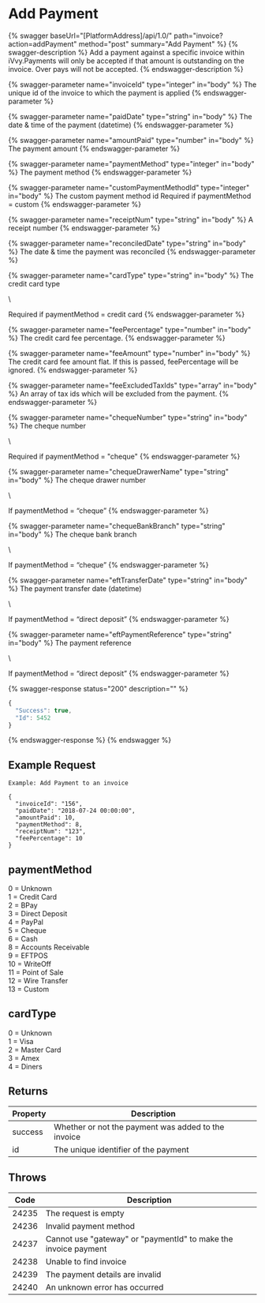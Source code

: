 # Add Payment

{% swagger baseUrl="[PlatformAddress]/api/1.0/" path="invoice?action=addPayment" method="post" summary="Add Payment" %}
{% swagger-description %}
Add a payment against a specific invoice within iVvy.Payments will only be accepted if that amount is outstanding on the invoice. Over pays will not be accepted.
{% endswagger-description %}

{% swagger-parameter name="invoiceId" type="integer" in="body" %}
The unique id of the invoice to which the payment is applied
{% endswagger-parameter %}

{% swagger-parameter name="paidDate" type="string" in="body" %}
The date & time of the payment (datetime)
{% endswagger-parameter %}

{% swagger-parameter name="amountPaid" type="number" in="body" %}
The payment amount
{% endswagger-parameter %}

{% swagger-parameter name="paymentMethod" type="integer" in="body" %}
The payment method
{% endswagger-parameter %}

{% swagger-parameter name="customPaymentMethodId" type="integer" in="body" %}
The custom payment method id Required if paymentMethod = custom
{% endswagger-parameter %}

{% swagger-parameter name="receiptNum" type="string" in="body" %}
A receipt number
{% endswagger-parameter %}

{% swagger-parameter name="reconciledDate" type="string" in="body" %}
The date & time the payment was reconciled
{% endswagger-parameter %}

{% swagger-parameter name="cardType" type="string" in="body" %}
The credit card type

\


Required if paymentMethod = credit card
{% endswagger-parameter %}

{% swagger-parameter name="feePercentage" type="number" in="body" %}
The credit card fee percentage.
{% endswagger-parameter %}

{% swagger-parameter name="feeAmount" type="number" in="body" %}
The credit card fee amount flat. If this is passed, feePercentage will be ignored.
{% endswagger-parameter %}

{% swagger-parameter name="feeExcludedTaxIds" type="array" in="body" %}
An array of tax ids which will be excluded from the payment.
{% endswagger-parameter %}

{% swagger-parameter name="chequeNumber" type="string" in="body" %}
The cheque number

\


Required if paymentMethod = "cheque"
{% endswagger-parameter %}

{% swagger-parameter name="chequeDrawerName" type="string" in="body" %}
The cheque drawer number

\


If paymentMethod = “cheque”
{% endswagger-parameter %}

{% swagger-parameter name="chequeBankBranch" type="string" in="body" %}
The cheque bank branch

\


If paymentMethod = “cheque”
{% endswagger-parameter %}

{% swagger-parameter name="eftTransferDate" type="string" in="body" %}
The payment transfer date (datetime)

\


If paymentMethod = “direct deposit”
{% endswagger-parameter %}

{% swagger-parameter name="eftPaymentReference" type="string" in="body" %}
The payment reference

\


If paymentMethod = “direct deposit”
{% endswagger-parameter %}

{% swagger-response status="200" description="" %}
```javascript
{
  "Success": true,
  "Id": 5452
}
```
{% endswagger-response %}
{% endswagger %}

## Example Request

```
Example: Add Payment to an invoice
```

```
{
  "invoiceId": "156",
  "paidDate": "2018-07-24 00:00:00",
  "amountPaid": 10,
  "paymentMethod": 8,
  "receiptNum": "123",
  "feePercentage": 10
}
```

## paymentMethod

0 = Unknown\
1 = Credit Card\
2 = BPay\
3 = Direct Deposit\
4 = PayPal\
5 = Cheque\
6 = Cash\
8 = Accounts Receivable\
9 = EFTPOS\
10 = WriteOff\
11 = Point of Sale\
12 = Wire Transfer\
13 = Custom

## cardType

0 = Unknown\
1 = Visa\
2 = Master Card\
3 = Amex\
4 = Diners

## Returns

| Property | Description                                         |
| -------- | --------------------------------------------------- |
| success  | Whether or not the payment was added to the invoice |
| id       | The unique identifier of the payment                |

## Throws

| Code  | Description                                                     |
| ----- | --------------------------------------------------------------- |
| 24235 | The request is empty                                            |
| 24236 | Invalid payment method                                          |
| 24237 | Cannot use "gateway" or "paymentId" to make the invoice payment |
| 24238 | Unable to find invoice                                          |
| 24239 | The payment details are invalid                                 |
| 24240 | An unknown error has occurred                                   |
